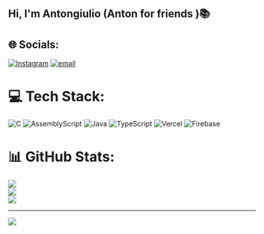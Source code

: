 ## Hi, I'm Antongiulio (Anton for friends )📚

## 🌐 Socials:
[![Instagram](https://img.shields.io/badge/Instagram-%23E4405F.svg?logo=Instagram&logoColor=white)](https://www.instagram.com/_antongiulio.d) [![email](https://img.shields.io/badge/Email-D14836?logo=gmail&logoColor=white)](mailto:antongiuliodonno1@gmail.com) 

# 💻 Tech Stack:
![C](https://img.shields.io/badge/c-%2300599C.svg?style=for-the-badge&logo=c&logoColor=white) ![AssemblyScript](https://img.shields.io/badge/assembly%20script-%23000000.svg?style=for-the-badge&logo=assemblyscript&logoColor=white) ![Java](https://img.shields.io/badge/java-%23ED8B00.svg?style=for-the-badge&logo=openjdk&logoColor=white) ![TypeScript](https://img.shields.io/badge/typescript-%23007ACC.svg?style=for-the-badge&logo=typescript&logoColor=white) ![Vercel](https://img.shields.io/badge/vercel-%23000000.svg?style=for-the-badge&logo=vercel&logoColor=white) ![Firebase](https://img.shields.io/badge/firebase-a08021?style=for-the-badge&logo=firebase&logoColor=ffcd34)

# 📊 GitHub Stats:
![](https://github-readme-stats.vercel.app/api?username=SaturnAnton&theme=dark&hide_border=false&include_all_commits=true&count_private=true)<br/>
![](https://nirzak-streak-stats.vercel.app/?user=SaturnAnton&theme=dark&hide_border=false)<br/>
![](https://github-readme-stats.vercel.app/api/top-langs/?username=SaturnAnton&theme=dark&hide_border=false&include_all_commits=true&count_private=true&layout=compact)

---
[![](https://visitcount.itsvg.in/api?id=SaturnAnton&icon=0&color=0)](https://visitcount.itsvg.in)
